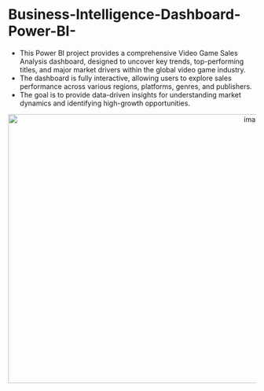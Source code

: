 # Business-Intelligence-Dashboard-Power-BI-
- This Power BI project provides a comprehensive Video Game Sales Analysis dashboard, designed to uncover key trends, top-performing titles, and major market drivers within the global video game industry. 
- The dashboard is fully interactive, allowing users to explore sales performance across various regions, platforms, genres, and publishers.
- The goal is to provide data-driven insights for understanding market dynamics and identifying high-growth opportunities.
<p align="center">
<img width="984" height="547" alt="image" src="https://github.com/user-attachments/assets/51f8af56-9e17-4ca8-a1b0-377ab79fdf05" />
</p>
